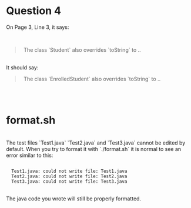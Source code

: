 # Question 4

On Page 3, Line 3, it says:

<br>
<blockquote>
&nbsp;&nbsp;The class `Student` also overrides `toString` to ..
</blockquote> 
<br>
It should say:
<br>
<blockquote>
&nbsp;&nbsp;The class `EnrolledStudent` also overrides `toString` to ..
</blockquote> 
<br>
<br>

# format.sh
<br>
The test files `Test1.java` `Test2.java` and `Test3.java` cannot be edited by default.  When you try to format it with `./format.sh` it is normal to see an error similar to this:

```

  Test1.java: could not write file: Test1.java
  Test2.java: could not write file: Test2.java
  Test3.java: could not write file: Test3.java

```
<br>
The java code you wrote will still be properly formatted.
